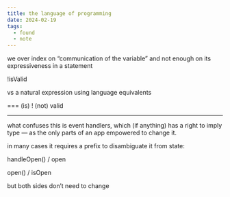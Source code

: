 ```yaml
---
title: the language of programming
date: 2024-02-19
tags:
  - found
  - note
---
```


we over index on “communication of the variable” and not enough on its expressiveness in a statement

!isValid

vs a natural expression using language equivalents

=== (is) ! (not) valid

---

what confuses this is event handlers, which (if anything) has a right to imply type — as the only parts of an app empowered to change it.

in many cases it requires a prefix to disambiguate it from state:

handleOpen() / open

open() / isOpen

but both sides don’t need to change
